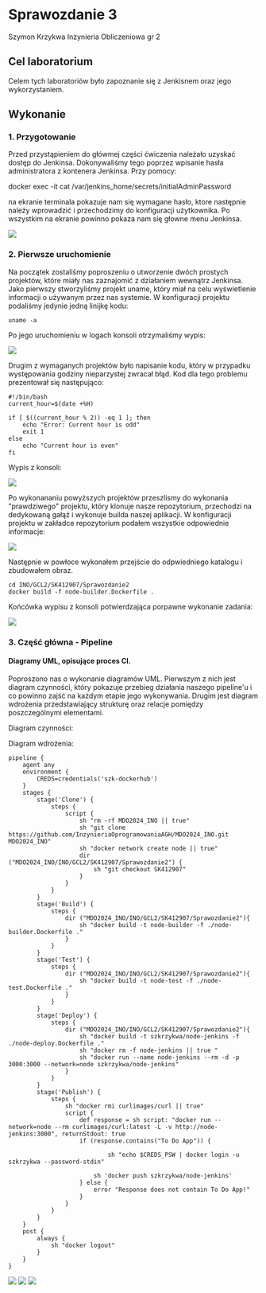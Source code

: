 # Sprawozdanie 3
Szymon Krzykwa
Inżynieria Obliczeniowa gr 2

## Cel laboratorium

Celem tych laboratoriów było zapoznanie się z Jenkisnem oraz jego wykorzystaniem.

## Wykonanie

### 1. Przygotowanie

Przed przystąpieniem do główmej części ćwiczenia należało uzyskać dostęp do Jenkinsa. Dokonywaliśmy tego poprzez wpisanie hasła administratora z kontenera Jenkinsa. Przy pomocy:

docker exec -it <id kontenera z Jenkinsem> cat /var/jenkins_home/secrets/initialAdminPassword

na ekranie terminala pokazuje nam się wymagane hasło, ktore następnie należy wprowadzić i przechodzimy do konfiguracji użytkownika. Po wszystkim na ekranie powinno pokaza nam się głowne menu Jenkinsa. 

![](./screeny/jenkins.png)

### 2. Pierwsze uruchomienie

Na początek zostaliśmy poproszeniu o utworzenie dwóch prostych projektów, które miały nas zaznajomić z działaniem wewnątrz Jenkinsa. Jako pierwszy stworzyliśmy projekt uname, który miał na celu wyświetlenie informacji o używanym przez nas systemie. W konfiguracji projektu podaliśmy jedynie jedną linijkę kodu:

    uname -a

Po jego uruchomieniu w logach konsoli otrzymaliśmy wypis:

![](./screeny/uname.png)

Drugim z wymaganych projektów było napisanie kodu, który w przypadku występowania godziny nieparzystej zwracał błąd. Kod dla tego problemu prezentował się następująco:

    #!/bin/bash
    current_hour=$(date +%H)

    if [ $((current_hour % 2)) -eq 1 ]; then
        echo "Error: Current hour is odd"
        exit 1
    else
        echo "Current hour is even"
    fi

Wypis z konsoli:

![](./screeny/czas.png)

Po wykonananiu powyższych projektów przeszlismy do wykonania "prawdziwego" projektu, który klonuje nasze repozytorium, przechodzi na dedykowaną gałąź i wykonuje builda naszej aplikacji. W konfiguracji projektu w zakładce repozytorium podałem wszystkie odpowiednie informacje:

![](./screeny/git.png)

Następnie w powłoce wykonałem przejście do odpwiedniego katalogu i zbudowałem obraz.

    cd INO/GCL2/SK412907/Sprawozdanie2
    docker build -f node-builder.Dockerfile .

Końcówka wypisu z konsoli potwierdzająca porpawne wykonanie zadania:

![](./screeny/git-konsola.png)

### 3. Część główna - Pipeline

#### Diagramy UML, opisujące proces CI.

Poproszono nas o wykonanie diagramów UML. Pierwszym z nich jest diagram czynności, który pokazuje przebieg działania naszego pipeline'u i co powinno zajść na każdym etapie jego wykonywania. Drugim jest diagram wdrożenia przedstawiający strukturę oraz relacje pomiędzy poszczególnymi elementami.

Diagram czynności:

Diagram wdrożenia:

    pipeline {
        agent any
        environment {
            CREDS=credentials('szk-dockerhub')
        }
        stages {
            stage('Clone') {
                steps {
                    script {
                        sh "rm -rf MDO2024_INO || true"
                        sh "git clone https://github.com/InzynieriaOprogramowaniaAGH/MDO2024_INO.git MDO2024_INO"
                        sh "docker network create node || true"
                        dir ("MDO2024_INO/INO/GCL2/SK412907/Sprawozdanie2") {
                            sh "git checkout SK412907"
                        }
                    }
                }
            }
            stage('Build') {
                steps {
                    dir ("MDO2024_INO/INO/GCL2/SK412907/Sprawozdanie2"){
                        sh "docker build -t node-builder -f ./node-builder.Dockerfile ."
                    }
                }
            }
            stage('Test') {
                steps {
                    dir ("MDO2024_INO/INO/GCL2/SK412907/Sprawozdanie2"){
                        sh "docker build -t node-test -f ./node-test.Dockerfile ."
                    } 
                }
            }
            stage('Deploy') {
                steps {
                    dir ("MDO2024_INO/INO/GCL2/SK412907/Sprawozdanie2"){
                        sh "docker build -t szkrzykwa/node-jenkins -f ./node-deploy.Dockerfile ."
                        sh "docker rm -f node-jenkins || true "
                        sh "docker run --name node-jenkins --rm -d -p 3000:3000 --network=node szkrzykwa/node-jenkins"
                    }
                }
            }
            stage('Publish') {
                steps {
                    sh "docker rmi curlimages/curl || true"
                    script {
                        def response = sh script: "docker run --network=node --rm curlimages/curl:latest -L -v http://node-jenkins:3000", returnStdout: true
                        if (response.contains("To Do App")) {
                                
                                sh "echo $CREDS_PSW | docker login -u szkrzykwa --password-stdin" 
                    
                            sh 'docker push szkrzykwa/node-jenkins'
                        } else {
                            error "Response does not contain To Do App!"
                        }
                    }
                }
            }
        }
        post {
            always {
                sh "docker logout"
            }
        }
    }

![](./screeny/pipeline.png)
![](./screeny/zwyciestwo.png)
![](./screeny/dockerhub.png)
